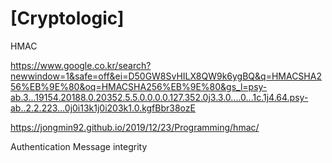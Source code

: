 # [Cryptologic] 




HMAC



https://www.google.co.kr/search?newwindow=1&safe=off&ei=D50GW8SvHILX8QW9k6ygBQ&q=HMACSHA256%EB%9E%80&oq=HMACSHA256%EB%9E%80&gs_l=psy-ab.3...19154.20188.0.20352.5.5.0.0.0.0.127.352.0j3.3.0....0...1c.1j4.64.psy-ab..2.2.223...0j0i13k1j0i203k1.0.kgfBbr38ozE


https://jongmin92.github.io/2019/12/23/Programming/hmac/


Authentication
Message integrity

